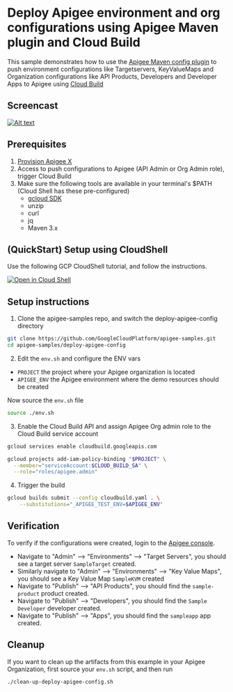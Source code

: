 # Deploy Apigee environment and org configurations using Apigee Maven plugin and Cloud Build

This sample demonstrates how to use the [Apigee Maven config plugin](https://github.com/apigee/apigee-config-maven-plugin) to push environment configurations like Targetservers, KeyValueMaps and Organization configurations like API Products, Developers and Developer Apps to Apigee using [Cloud Build](https://cloud.google.com/build/docs/overview)

## Screencast

[![Alt text](https://img.youtube.com/vi/RBn-8cG_i9s/0.jpg)](https://www.youtube.com/watch?v=RBn-8cG_i9s)

## Prerequisites

1. [Provision Apigee X](https://cloud.google.com/apigee/docs/api-platform/get-started/provisioning-intro)
2. Access to push configurations to Apigee (API Admin or Org Admin role), trigger Cloud Build
3. Make sure the following tools are available in your terminal's $PATH (Cloud Shell has these pre-configured)
    * [gcloud SDK](https://cloud.google.com/sdk/docs/install)
    * unzip
    * curl
    * jq
    * Maven 3.x

## (QuickStart) Setup using CloudShell

Use the following GCP CloudShell tutorial, and follow the instructions.

[![Open in Cloud Shell](https://gstatic.com/cloudssh/images/open-btn.svg)](https://ssh.cloud.google.com/cloudshell/open?cloudshell_git_repo=https://github.com/GoogleCloudPlatform/apigee-samples&cloudshell_git_branch=main&cloudshell_workspace=.&cloudshell_tutorial=deploy-apigee-config/docs/cloudshell-tutorial-maven.md)

## Setup instructions

1. Clone the apigee-samples repo, and switch the deploy-apigee-config directory

```bash
git clone https://github.com/GoogleCloudPlatform/apigee-samples.git
cd apigee-samples/deploy-apigee-config
```

2. Edit the `env.sh` and configure the ENV vars

* `PROJECT` the project where your Apigee organization is located
* `APIGEE_ENV` the Apigee environment where the demo resources should be created

Now source the `env.sh` file

```bash
source ./env.sh
```

3. Enable the Cloud Build API and assign Apigee Org admin role to the Cloud Build service account

```bash
gcloud services enable cloudbuild.googleapis.com

gcloud projects add-iam-policy-binding "$PROJECT" \
  --member="serviceAccount:$CLOUD_BUILD_SA" \
  --role="roles/apigee.admin"
```

4. Trigger the build

```bash
gcloud builds submit --config cloudbuild.yaml . \
    --substitutions="_APIGEE_TEST_ENV=$APIGEE_ENV"
```

## Verification

To verify if the configurations were created, login to the [Apigee console](https://apigee.google.com).

* Navigate to "Admin" --> "Environments" --> "Target Servers", you should see a target server `SampleTarget` created.
* Similarly navigate to "Admin" --> "Environments" --> "Key Value Maps", you should see a Key Value Map `SampleKVM` created
* Navigate to "Publish" --> "API Products", you should find the `sample-product` product created.
* Navigate to "Publish" --> "Developers", you should find the `Sample Developer` developer created.
* Navigate to "Publish" --> "Apps", you should find the `sampleapp` app created.

## Cleanup

If you want to clean up the artifacts from this example in your Apigee Organization, first source your `env.sh` script, and then run

```bash
./clean-up-deploy-apigee-config.sh
```
